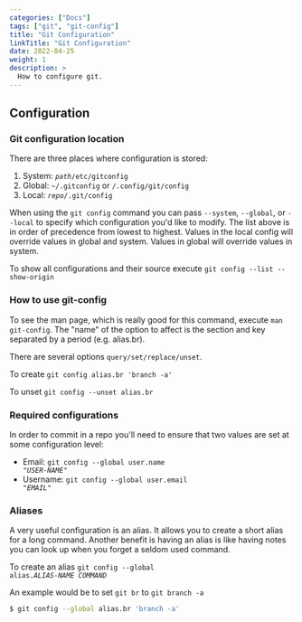 ```yaml
---
categories: ["Docs"]
tags: ["git", "git-config"]
title: "Git Configuration"
linkTitle: "Git Configuration"
date: 2022-04-25
weight: 1
description: >
  How to configure git.
---
```



## Configuration
### Git configuration location

There are three places where configuration is stored:

1) System: <code><var>path</var>/etc/gitconfig</code>
1) Global: `~/.gitconfig` or `/.config/git/config`
1) Local: <code><var>repo</var>/.git/config</code>

When using the `git config` command you can pass `--system`, `--global`, or `--local` to specify which configuration you'd like to modify.  The list above is in order of precedence from lowest to highest.  Values in the local config will override values in global and system.  Values in global will override values in system.

To show all configurations and their source execute `git config --list --show-origin`

### How to use git-config

To see the man page, which is really good for this command, execute `man git-config`.  The "name" of the option to affect is the section and key separated by a period (e.g. alias.br).

There are several options `query/set/replace/unset`.  

To create `git config alias.br 'branch -a'`

To unset `git config --unset alias.br`


### Required configurations

In order to commit in a repo you'll need to ensure that two values are set at some configuration level:

* Email: <code>git config --global user.name "<var>USER-NAME</var>"</code>
* Username: <code>git config --global user.email "<var>EMAIL</var>"</code>

### Aliases

A very useful configuration is an alias.  It allows you to create a short alias for a long command.  Another benefit is having an alias is like having notes you can look up when you forget a seldom used command.

To create an alias <code>git config --global alias.<var>ALIAS-NAME</var> <var>COMMAND</var></code>

An example would be to set `git br` to `git branch -a`
```bash
$ git config --global alias.br 'branch -a'
```